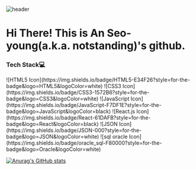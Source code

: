 ![header](https://capsule-render.vercel.app/api?type=waving&color=timeAuto&height=150&section=header&text=Welcome!&fontSize=90&animation=fadeIn)

# Hi There! This is An Seo-young(a.k.a. notstanding)'s github.

### Tech Stack💻
<p style="text-aling: center;">
![HTML5 Icon](https://img.shields.io/badge/HTML5-E34F26?style=for-the-badge&logo=HTML5&logoColor=white) ![CSS3 Icon](https://img.shields.io/badge/CSS3-1572B6?style=for-the-badge&logo=CSS3&logoColor=white) ![JavaScript Icon](https://img.shields.io/badge/JavaScript-F7DF1E?style=for-the-badge&logo=JavaScript&logoColor=black) ![React.js Icon](https://img.shields.io/badge/React-61DAFB?style=for-the-badge&logo=React&logoColor=black) ![JSON Icon](https://img.shields.io/badge/JSON-000?style=for-the-badge&logo=JSON&logoColor=white)
![sql oracle Icon](https://img.shields.io/badge/oracle_sql-F80000?style=for-the-badge&logo=Oracle&logoColor=white)

[![Anurag's GitHub stats](https://github-readme-stats.vercel.app/api?username=asy047&theme=graywhite )](https://github.com/anuraghazra/github-readme-stats)
</p>
